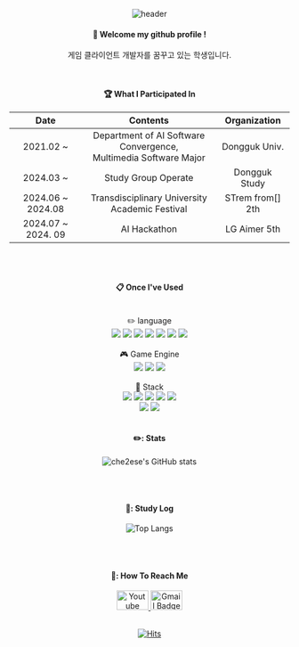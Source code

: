 <div align="center">
  
  ![header](https://capsule-render.vercel.app/api?type=waving&color=000000&height=150&section=header&text=MinSeong&fontColor=ffffff&fontSize=70&animation=fadeIn&fontAlignY=55)

####  :wave: Welcome my github profile !
게임 클라이언트 개발자를 꿈꾸고 있는 학생입니다.
  
 <br/>
 
 #### :trophy: What I Participated In

 
|**Date**|**Contents**|**Organization**|
|:--:|:--:|:--:|
|2021.02 ~|Department of AI Software Convergence,<br>Multimedia Software Major|Dongguk Univ.|
|2024.03 ~|Study Group Operate|Dongguk Study|
|2024.06 ~ 2024.08|Transdisciplinary University<br>Academic Festival|STrem from[] 2th|
|2024.07 ~ 2024. 09|AI Hackathon|LG Aimer 5th|

<br/>
<br/>

####  :clipboard: Once I've Used 
<br/>
✏️ language
<br/>
<img src="https://img.shields.io/badge/C-007396?style=for-the-badge&logo=C&logoColor=white">
<img src="https://img.shields.io/badge/C++-007396?style=for-the-badge&logo=C++&logoColor=white">
<img src="https://img.shields.io/badge/C%23-007396?style=for-the-badge&logo=C%23&logoColor=white">
<img src="https://img.shields.io/badge/Lua-2C2D72?style=for-the-badge&logo=Lua&logoColor=white">
<img src="https://img.shields.io/badge/PYTHON-4479A1?style=for-the-badge&logo=PYTHON&logoColor=white">
<img src="https://img.shields.io/badge/JavaScript-5C3EE8?style=for-the-badge&logo=JavaScript&logoColor=white">
<img src="https://img.shields.io/badge/Java-00A2FF?style=for-the-badge&logo=Java&logoColor=white">
<br>
<br>
🎮 Game Engine
<br>
<img src="https://img.shields.io/badge/UNITY-181717?style=for-the-badge&logo=UNITY&logoColor=white">
<img src="https://img.shields.io/badge/UNREALENGINE-181717?style=for-the-badge&logo=UNREALENGINE&logoColor=white">
<img src="https://img.shields.io/badge/RobloxStudio-181717?style=for-the-badge&logo=RobloxStudio&logoColor=white">
<br>
<br>
📏 Stack
<br>
<img src="https://img.shields.io/badge/VisualStudio-2C2255?style=for-the-badge&logo=VisualStudio&logoColor=white">
<img src="https://img.shields.io/badge/VsCode-2F80ED?style=for-the-badge&logo=VSCode&logoColor=white">
<img src="https://img.shields.io/badge/springboot-6DB33F?style=for-the-badge&logo=springboot&logoColor=white">
<img src="https://img.shields.io/badge/linux-FCC624?style=for-the-badge&logo=linux&logoColor=black">
<img src="https://img.shields.io/badge/aws-232F3E?style=for-the-badge&logo=Amazon aws&logoColor=white">
 <br>
 <img src="https://img.shields.io/badge/html5-E34F26?style=for-the-badge&logo=html5&logoColor=white">
  <img src="https://img.shields.io/badge/css3-1572B6?style=for-the-badge&logo=css3&logoColor=white">
   <br/>
   <br/>

 ####  ✏️: Stats
![che2ese's GitHub stats](https://github-readme-stats.vercel.app/api?username=che2ese&show_icons=true&theme=catppuccin_mocha)

 <br/>
 <br/>

 #### 📝: Study Log
![Top Langs](https://github-readme-stats.vercel.app/api/top-langs/?username=che2ese&layout=compact&theme=tokyonight)  

 <br/>
 <br/>

#### 🥅: How To Reach Me
<a href="https://www.youtube.com/@user-hp4ob3pj5t">
  <img src="https://img.shields.io/badge/Youtube-ff0000?style=flat-square&logo=youtube&link=https://www.youtube.com/@user-hp4ob3pj5t" alt="Youtube Badge" style="width:57px;height:35px;">
</a>

<a href="mailto:kris1129@dgu.ac.kr">
  <img src="https://img.shields.io/badge/Gmail-d14836?style=flat-square&logo=Gmail&logoColor=white&link=mailto:kris1129@dgu.ac.kr" alt="Gmail Badge" style="width:57px;height:35px;">
</a>

 <br/>
 <br/>

[![Hits](https://hits.seeyoufarm.com/api/count/incr/badge.svg?url=https%3A%2F%2Fgithub.com%2Fche2ese&count_bg=%2379C83D&title_bg=%23555555&icon=&icon_color=%23E7E7E7&title=visitors&edge_flat=false)](https://github.com/che2ese)

</div>
